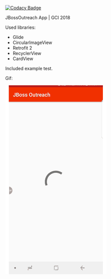 
[![Codacy Badge](https://api.codacy.com/project/badge/Grade/6a9b9d707340474aae89795f511ccc16)](https://app.codacy.com/app/IlyaMaier/JBossOutreach?utm_source=github.com&utm_medium=referral&utm_content=IlyaMaier/JBossOutreach&utm_campaign=Badge_Grade_Settings)

JBossOutreach App | GCI 2018

Used libraries:
- Glide
- CircularImageView
- Retrofit 2
- RecyclerView
- CardView

Included example test.

Gif:

<img src="20181111_143731.gif">
